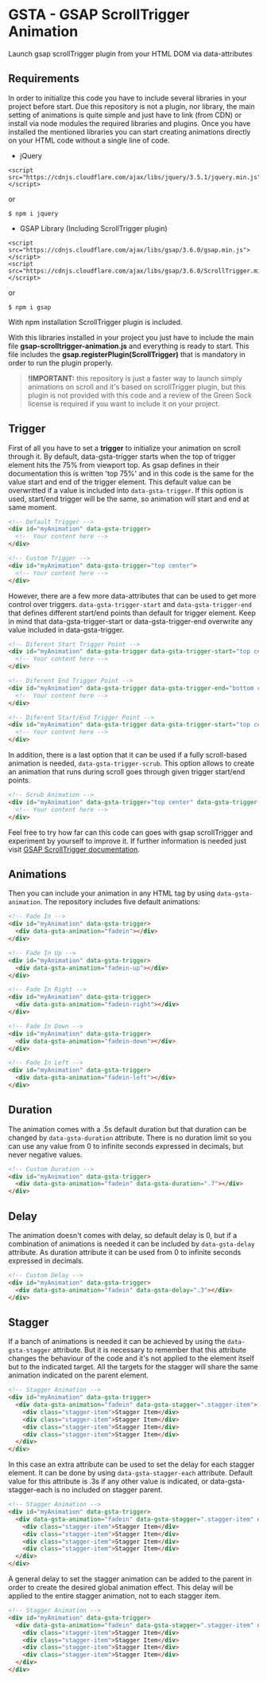 # GSTA - GSAP ScrollTrigger Animation
Launch gsap scrollTrigger plugin from your HTML DOM via data-attributes

## Requirements
In order to initialize this code you have to include several libraries in your project before start. Due this repository is not a plugin, nor library, the main setting of animations is quite simple and just have to link (from CDN) or install via node modules the required libraries and plugins. Once you have installed the mentioned libraries you can start creating animations directly on your HTML code without a single line of code.

- jQuery

```
<script src="https://cdnjs.cloudflare.com/ajax/libs/jquery/3.5.1/jquery.min.js"></script>
```
or
```
$ npm i jquery
```

- GSAP Library (Including ScrollTrigger plugin)
```
<script src="https://cdnjs.cloudflare.com/ajax/libs/gsap/3.6.0/gsap.min.js"></script>
<script src="https://cdnjs.cloudflare.com/ajax/libs/gsap/3.6.0/ScrollTrigger.min.js"></script>
```
or
```
$ npm i gsap
```
With npm installation ScrollTrigger plugin is included.

With this libraries installed in your project you just have to include the main file **gsap-scrolltrigger-animation.js** and everything is ready to start. This file includes the **gsap.registerPlugin(ScrollTrigger)** that is mandatory in order to run the plugin properly.

> **!IMPORTANT:** this repository is just a faster way to launch simply animations on scroll and it's based on scrollTrigger plugin, but this plugin is not provided with this code and a review of the Green Sock license is required if you want to include it on your project.

## Trigger
First of all you have to set a **trigger** to initialize your animation on scroll through it. By default, data-gsta-trigger starts when the top of trigger element hits the 75% from viewport top. As gsap defines in their documentation this is written 'top 75%' and in this code is the same for the value start and end of the trigger element. This default value can be overwritted if a value is included into `data-gsta-trigger`. If this option is used, start/end trigger will be the same, so animation will start and end at same moment.

```html
<!-- Default Trigger -->
<div id="myAnimation" data-gsta-trigger>
  <!-- Your content here -->
</div>

<!-- Custom Trigger -->
<div id="myAnimation" data-gsta-trigger="top center">
  <!-- Your content here -->
</div>
```
However, there are a few more data-attributes that can be used to get more control over triggers. `data-gsta-trigger-start` and `data-gsta-trigger-end` that defines different start/end points than default for trigger element. Keep in mind that data-gsta-trigger-start or data-gsta-trigger-end overwrite any value included in data-gsta-trigger.

```html
<!-- Diferent Start Trigger Point -->
<div id="myAnimation" data-gsta-trigger data-gsta-trigger-start="top center">
  <!-- Your content here -->
</div>

<!-- Diferent End Trigger Point -->
<div id="myAnimation" data-gsta-trigger data-gsta-trigger-end="bottom center">
  <!-- Your content here -->
</div>

<!-- Diferent Start/End Trigger Point -->
<div id="myAnimation" data-gsta-trigger data-gsta-trigger-start="top center" data-gsta-trigger-end="bottom center">
  <!-- Your content here -->
</div>
```

In addition, there is a last option that it can be used if a fully scroll-based animation is needed, `data-gsta-trigger-scrub`. This option allows to create an animation that runs during scroll goes through given trigger start/end points.

```html
<!-- Scrub Animation -->
<div id="myAnimation" data-gsta-trigger="top center" data-gsta-trigger-end="top top" data-gsta-trigger-scrub="true">
  <!-- Your content here -->
</div>
```

Feel free to try how far can this code can goes with gsap scrollTrigger and experiment by yourself to improve it. If further information is needed just visit [GSAP ScrollTrigger documentation](https://greensock.com/docs/v3/Plugins/ScrollTrigger).

## Animations
Then you can include your animation in any HTML tag by using `data-gsta-animation`. The repository includes five default animations:

```html
<!-- Fade In -->
<div id="myAnimation" data-gsta-trigger>
  <div data-gsta-animation="fadein"></div>
</div>

<!-- Fade In Up -->
<div id="myAnimation" data-gsta-trigger>
  <div data-gsta-animation="fadein-up"></div>
</div>

<!-- Fade In Right -->
<div id="myAnimation" data-gsta-trigger>
  <div data-gsta-animation="fadein-right"></div>
</div>

<!-- Fade In Down -->
<div id="myAnimation" data-gsta-trigger>
  <div data-gsta-animation="fadein-down"></div>
</div>

<!-- Fade In Left -->
<div id="myAnimation" data-gsta-trigger>
  <div data-gsta-animation="fadein-left"></div>
</div>
```

## Duration
The animation comes with a .5s default duration but that duration can be changed by `data-gsta-duration` attribute. There is no duration limit so you can use any value from 0 to infinite seconds expressed in decimals, but never negative values.

```html
<!-- Custom Duration -->
<div id="myAnimation" data-gsta-trigger>
  <div data-gsta-animation="fadein" data-gsta-duration=".7"></div>
</div>
```

## Delay
The animation doesn't comes with delay, so default delay is 0, but if a combination of animations is needed it can be included by `data-gsta-delay` attribute. As duration attribute it can be used from 0 to infinite seconds expressed in decimals.

```html
<!-- Custom Delay -->
<div id="myAnimation" data-gsta-trigger>
  <div data-gsta-animation="fadein" data-gsta-delay=".3"></div>
</div>
```

## Stagger
If a banch of animations is needed it can be achieved by using the `data-gsta-stagger` attribute. But it is necessary to remember that this attribute changes the behaviour of the code and it's not applied to the element itself but to the indicated target. All the targets for the stagger will share the same animation indicated on the parent element.

```html
<!-- Stagger Animation -->
<div id="myAnimation" data-gsta-trigger>
  <div data-gsta-animation="fadein" data-gsta-stagger=".stagger-item">
    <div class="stagger-item">Stagger Item</div>
    <div class="stagger-item">Stagger Item</div>
    <div class="stagger-item">Stagger Item</div>
    <div class="stagger-item">Stagger Item</div>
  </div>
</div>
```

In this case an extra attribute can be used to set the delay for each stagger element. It can be done by using `data-gsta-stagger-each` attribute. Default value for this attribute is .3s if any other value is indicated, or data-gsta-stagger-each is no included on stagger parent.

```html
<!-- Stagger Animation -->
<div id="myAnimation" data-gsta-trigger>
  <div data-gsta-animation="fadein" data-gsta-stagger=".stagger-item" data-gsta-stagger-each=".5">
    <div class="stagger-item">Stagger Item</div>
    <div class="stagger-item">Stagger Item</div>
    <div class="stagger-item">Stagger Item</div>
    <div class="stagger-item">Stagger Item</div>
  </div>
</div>
```
A general delay to set the stagger animation can be added to the parent in order to create the desired global animation effect. This delay will be applied to the entire stagger animation, not to each stagger item.

```html
<!-- Stagger Animation -->
<div id="myAnimation" data-gsta-trigger>
  <div data-gsta-animation="fadein" data-gsta-stagger=".stagger-item" data-gsta-stagger-each=".5" data-gsta-delay=".5">
    <div class="stagger-item">Stagger Item</div>
    <div class="stagger-item">Stagger Item</div>
    <div class="stagger-item">Stagger Item</div>
    <div class="stagger-item">Stagger Item</div>
  </div>
</div>
```
